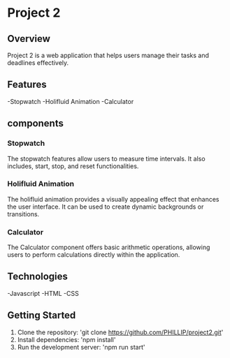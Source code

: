 # Project 2

## Overview
Project 2 is a web application that helps users manage their tasks and deadlines effectively.

## Features
-Stopwatch
-Holifluid Animation
-Calculator

## components

### Stopwatch
The stopwatch features allow users to measure time intervals. It also includes, start, stop, and reset functionalities.

### Holifluid Animation
The holifluid animation provides a visually appealing effect that enhances the user interface. It can be used to create dynamic backgrounds or transitions.

### Calculator
The Calculator component offers basic arithmetic operations, allowing users to perform calculations directly within the application.

## Technologies
-Javascript
-HTML
-CSS

## Getting Started
1. Clone the repository: 'git clone https://github.com/PHILLIP/project2.git'
2. Install dependencies:  'npm install'
3. Run the development server: 'npm run start'
